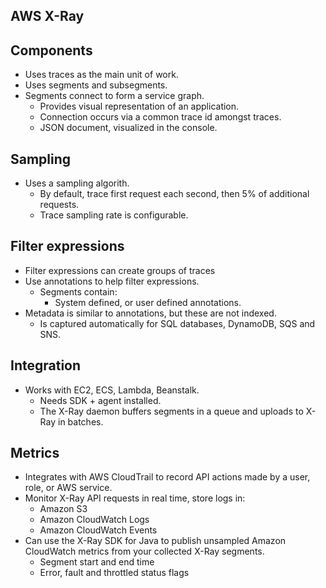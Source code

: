 ## AWS X-Ray

## Components

- Uses traces as the main unit of work.
- Uses segments and subsegments.
- Segments connect to form a service graph.
  - Provides visual representation of an application.
  - Connection occurs via a common trace id amongst traces.
  - JSON document, visualized in the console.

## Sampling

- Uses a sampling algorith.
  - By default, trace first request each second, then 5% of additional requests.
  - Trace sampling rate is configurable.

## Filter expressions

- Filter expressions can create groups of traces
- Use annotations to help filter expressions.
  - Segments contain:
    - System defined, or user defined annotations.
- Metadata is similar to annotations, but these are not indexed.
  - Is captured automatically for SQL databases, DynamoDB, SQS and SNS.

## Integration

- Works with EC2, ECS, Lambda, Beanstalk.
  - Needs SDK + agent installed.
  - The X-Ray daemon buffers segments in a queue and uploads to X-Ray in batches.

## Metrics

- Integrates with AWS CloudTrail to record API actions made by a user, role, or AWS service.
- Monitor X-Ray API requests in real time, store logs in:
  - Amazon S3
  - Amazon CloudWatch Logs
  - Amazon CloudWatch Events
- Can use the X-Ray SDK for Java to publish unsampled Amazon CloudWatch metrics from your collected X-Ray segments.
  - Segment start and end time
  - Error, fault and throttled status flags
